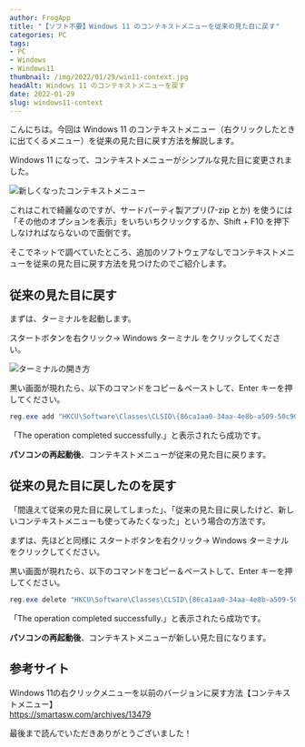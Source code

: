 ```yaml
---
author: FrogApp
title: "【ソフト不要】Windows 11 のコンテキストメニューを従来の見た目に戻す"
categories: PC
tags:
- PC
- Windows
- Windows11
thumbnail: /img/2022/01/29/win11-context.jpg
headAlt: Windows 11 のコンテキストメニューを戻す
date: 2022-01-29
slug: windows11-context
---
```



こんにちは。今回は Windows 11 のコンテキストメニュー（右クリックしたときに出てくるメニュー）を従来の見た目に戻す方法を解説します。

Windows 11 になって、コンテキストメニューがシンプルな見た目に変更されました。

![新しくなったコンテキストメニュー](https://user-images.githubusercontent.com/75155258/151647824-51d87563-dfbf-437f-b524-af6643908fb7.jpg)

これはこれで綺麗なのですが、サードパーティ製アプリ(7-zip とか) を使うには「その他のオプションを表示」をいちいちクリックするか、Shift + F10 を押下しなければならないので面倒です。

そこでネットで調べていたところ、追加のソフトウェアなしでコンテキストメニューを従来の見た目に戻す方法を見つけたのでご紹介します。

## 従来の見た目に戻す

まずは、ターミナルを起動します。

スタートボタンを右クリック→ Windows ターミナル をクリックしてください。

![ターミナルの開き方](https://user-images.githubusercontent.com/75155258/151647820-db7dcce9-2cba-4992-8553-89aa02f0b36d.jpg)

黒い画面が現れたら、以下のコマンドをコピー＆ペーストして、Enter キーを押してください。

```powershell
reg.exe add "HKCU\Software\Classes\CLSID\{86ca1aa0-34aa-4e8b-a509-50c905bae2a2}\InprocServer32" /f /ve
```

「The operation completed successfully.」と表示されたら成功です。

**パソコンの再起動後**、コンテキストメニューが従来の見た目に戻ります。

## 従来の見た目に戻したのを戻す

「間違えて従来の見た目に戻してしまった」、「従来の見た目に戻したけど、新しいコンテキストメニューも使ってみたくなった」という場合の方法です。

まずは、先ほどと同様に スタートボタンを右クリック→ Windows ターミナル をクリックしてください。

黒い画面が現れたら、以下のコマンドをコピー＆ペーストして、Enter キーを押してください。

```powershell
reg.exe delete "HKCU\Software\Classes\CLSID\{86ca1aa0-34aa-4e8b-a509-50c905bae2a2}" /f
```

「The operation completed successfully.」と表示されたら成功です。

**パソコンの再起動後**、コンテキストメニューが新しい見た目になります。

## 参考サイト

Windows 11の右クリックメニューを以前のバージョンに戻す方法【コンテキストメニュー】 <br>
<a href="https://smartasw.com/archives/13479" target="_blank" rel="noopener noreferrer">https://smartasw.com/archives/13479</a>

最後まで読んでいただきありがとうございました！
